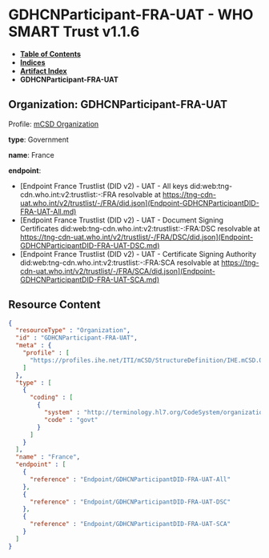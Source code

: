 # GDHCNParticipant-FRA-UAT - WHO SMART Trust v1.1.6

* [**Table of Contents**](toc.md)
* [**Indices**](indices.md)
* [**Artifact Index**](artifacts.md)
* **GDHCNParticipant-FRA-UAT**

## Organization: GDHCNParticipant-FRA-UAT

Profile: [mCSD Organization](https://profiles.ihe.net/ITI/mCSD/4.0.0/StructureDefinition-IHE.mCSD.Organization.html)

**type**: Government

**name**: France

**endpoint**: 

* [Endpoint France Trustlist (DID v2) - UAT - All keys did:web:tng-cdn.who.int:v2:trustlist:-:FRA resolvable at https://tng-cdn-uat.who.int/v2/trustlist/-/FRA/did.json](Endpoint-GDHCNParticipantDID-FRA-UAT-All.md)
* [Endpoint France Trustlist (DID v2) - UAT - Document Signing Certificates did:web:tng-cdn.who.int:v2:trustlist:-:FRA:DSC resolvable at https://tng-cdn-uat.who.int/v2/trustlist/-/FRA/DSC/did.json](Endpoint-GDHCNParticipantDID-FRA-UAT-DSC.md)
* [Endpoint France Trustlist (DID v2) - UAT - Certificate Signing Authority did:web:tng-cdn.who.int:v2:trustlist:-:FRA:SCA resolvable at https://tng-cdn-uat.who.int/v2/trustlist/-/FRA/SCA/did.json](Endpoint-GDHCNParticipantDID-FRA-UAT-SCA.md)



## Resource Content

```json
{
  "resourceType" : "Organization",
  "id" : "GDHCNParticipant-FRA-UAT",
  "meta" : {
    "profile" : [
      "https://profiles.ihe.net/ITI/mCSD/StructureDefinition/IHE.mCSD.Organization"
    ]
  },
  "type" : [
    {
      "coding" : [
        {
          "system" : "http://terminology.hl7.org/CodeSystem/organization-type",
          "code" : "govt"
        }
      ]
    }
  ],
  "name" : "France",
  "endpoint" : [
    {
      "reference" : "Endpoint/GDHCNParticipantDID-FRA-UAT-All"
    },
    {
      "reference" : "Endpoint/GDHCNParticipantDID-FRA-UAT-DSC"
    },
    {
      "reference" : "Endpoint/GDHCNParticipantDID-FRA-UAT-SCA"
    }
  ]
}

```
